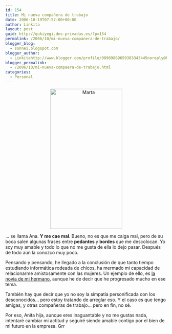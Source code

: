 ```yaml
---
id: 154
title: Mi nueva compañera de trabajo
date: 2006-10-19T07:57:00+00:00
author: Linkita
layout: post
guid: http://qukiyegi.dns-privadas.es/?p=154
permalink: /2006/10/mi-nueva-companera-de-trabajo/
blogger_blog:
  - sonnei.blogspot.com
blogger_author:
  - Linkitahttp://www.blogger.com/profile/08969869659383343445noreply@blogger.com
blogger_permalink:
  - /2006/10/mi-nueva-compaera-de-trabajo.html
categories:
  - Personal
---
```

<div style="text-align: center;">
  <a href="http://www.flickr.com/photos/linkita/273398817/" title="Marta"><img src="http://static.flickr.com/118/273398817_4c9fa44ce0_o.jpg" alt="Marta" border="0" height="436" width="225" /></a></p>
</div>

&#8230; se llama Ana. <span style="font-weight: bold;">Y me cae mal</span>. Bueno, no es que me caiga mal, pero de su boca salen algunas frases entre <span style="font-weight: bold;">pedantes </span>y <span style="font-weight: bold;">bordes </span>que me descolocan. Yo soy muy amable y todo lo que no me gusta de ella lo dejo pasar. Después de todo aún la conozco muy poco.

Pensando y pensando, he llegado a la conclusión de que tanto tiempo estudiando informática rodeada de chicos, ha mermado mi capacidad de relacionarme amistosamente con las mujeres. Un ejemplo de ello, es [la novia de mi hermano](http://sonnei.blogspot.com/2006/03/la-novia-de-mi-hermano.html), aunque he de decir que he progresado mucho en ese tema.

También hay que decir que yo no soy la simpatía personificada con los desconocidos&#8230; pero estoy tratando de arreglar eso. Y el caso es que tengo amigas, y otras compañeras de trabajo&#8230; pero en fin, no sé.

Por eso, Anita hija, aunque eres inaguantable y no me gustas nada, intentaré cambiar mi actitud y seguiré siendo amable contigo por el bien de mi futuro en la empresa. Grr